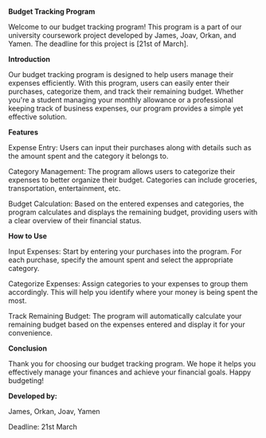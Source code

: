 __Budget Tracking Program__


Welcome to our budget tracking program! This program is a part of our university coursework project developed by James, Joav, Orkan, and Yamen. The deadline for this project is [21st of March].

__Introduction__

Our budget tracking program is designed to help users manage their expenses efficiently. With this program, users can easily enter their purchases, categorize them, and track their remaining budget. Whether you're a student managing your monthly allowance or a professional keeping track of business expenses, our program provides a simple yet effective solution.

__Features__

Expense Entry: Users can input their purchases along with details such as the amount spent and the category it belongs to.

Category Management: The program allows users to categorize their expenses to better organize their budget. Categories can include groceries, transportation, entertainment, etc.

Budget Calculation: Based on the entered expenses and categories, the program calculates and displays the remaining budget, providing users with a clear overview of their financial status.

__How to Use__

Input Expenses: Start by entering your purchases into the program. For each purchase, specify the amount spent and select the appropriate category.

Categorize Expenses: Assign categories to your expenses to group them accordingly. This will help you identify where your money is being spent the most.

Track Remaining Budget: The program will automatically calculate your remaining budget based on the expenses entered and display it for your convenience.

__Conclusion__

Thank you for choosing our budget tracking program. We hope it helps you effectively manage your finances and achieve your financial goals. Happy budgeting!

__Developed by:__

James,
Orkan,
Joav,
Yamen

Deadline: 21st March
